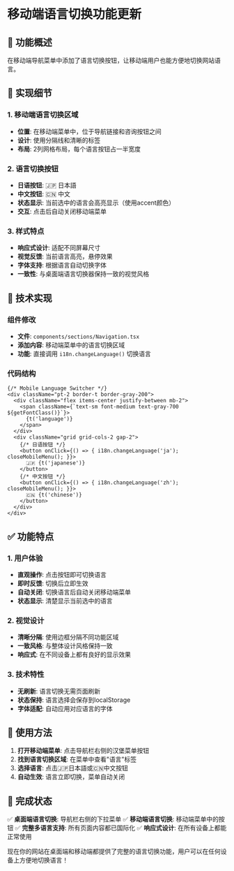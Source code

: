 # 移动端语言切换功能更新

## 🎯 功能概述

在移动端导航菜单中添加了语言切换按钮，让移动端用户也能方便地切换网站语言。

## 📱 实现细节

### 1. 移动端语言切换区域
- **位置**: 在移动端菜单中，位于导航链接和咨询按钮之间
- **设计**: 使用分隔线和清晰的标签
- **布局**: 2列网格布局，每个语言按钮占一半宽度

### 2. 语言切换按钮
- **日语按钮**: 🇯🇵 日本語
- **中文按钮**: 🇨🇳 中文
- **状态显示**: 当前选中的语言会高亮显示（使用accent颜色）
- **交互**: 点击后自动关闭移动端菜单

### 3. 样式特点
- **响应式设计**: 适配不同屏幕尺寸
- **视觉反馈**: 当前语言高亮，悬停效果
- **字体支持**: 根据语言自动切换字体
- **一致性**: 与桌面端语言切换器保持一致的视觉风格

## 🔧 技术实现

### 组件修改
- **文件**: `components/sections/Navigation.tsx`
- **添加内容**: 移动端菜单中的语言切换区域
- **功能**: 直接调用 `i18n.changeLanguage()` 切换语言

### 代码结构
```tsx
{/* Mobile Language Switcher */}
<div className="pt-2 border-t border-gray-200">
  <div className="flex items-center justify-between mb-2">
    <span className={`text-sm font-medium text-gray-700 ${getFontClass()}`}>
      {t('language')}
    </span>
  </div>
  <div className="grid grid-cols-2 gap-2">
    {/* 日语按钮 */}
    <button onClick={() => { i18n.changeLanguage('ja'); closeMobileMenu(); }}>
      🇯🇵 {t('japanese')}
    </button>
    {/* 中文按钮 */}
    <button onClick={() => { i18n.changeLanguage('zh'); closeMobileMenu(); }}>
      🇨🇳 {t('chinese')}
    </button>
  </div>
</div>
```

## ✅ 功能特点

### 1. 用户体验
- **直观操作**: 点击按钮即可切换语言
- **即时反馈**: 切换后立即生效
- **自动关闭**: 切换语言后自动关闭移动端菜单
- **状态显示**: 清楚显示当前选中的语言

### 2. 视觉设计
- **清晰分隔**: 使用边框分隔不同功能区域
- **一致风格**: 与整体设计风格保持一致
- **响应式**: 在不同设备上都有良好的显示效果

### 3. 技术特性
- **无刷新**: 语言切换无需页面刷新
- **状态保持**: 语言选择会保存到localStorage
- **字体适配**: 自动应用对应语言的字体

## 📱 使用方法

1. **打开移动端菜单**: 点击导航栏右侧的汉堡菜单按钮
2. **找到语言切换区域**: 在菜单中查看"语言"标签
3. **选择语言**: 点击🇯🇵日本語或🇨🇳中文按钮
4. **自动生效**: 语言立即切换，菜单自动关闭

## 🎉 完成状态

✅ **桌面端语言切换**: 导航栏右侧的下拉菜单
✅ **移动端语言切换**: 移动端菜单中的按钮
✅ **完整多语言支持**: 所有页面内容都已国际化
✅ **响应式设计**: 在所有设备上都能正常使用

现在你的网站在桌面端和移动端都提供了完整的语言切换功能，用户可以在任何设备上方便地切换语言！
